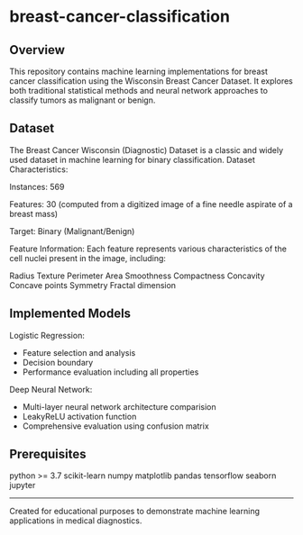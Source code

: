 # breast-cancer-classification

## Overview
This repository contains machine learning implementations for breast cancer classification using the Wisconsin Breast Cancer Dataset. It explores both traditional statistical methods and neural network approaches to classify tumors as malignant or benign.

## Dataset
The Breast Cancer Wisconsin (Diagnostic) Dataset is a classic and widely used dataset in machine learning for binary classification.
Dataset Characteristics:

Instances: 569

Features: 30 (computed from a digitized image of a fine needle aspirate of a breast mass)

Target: Binary (Malignant/Benign)

Feature Information: Each feature represents various characteristics of the cell nuclei present in the image, including:

Radius
Texture
Perimeter
Area
Smoothness
Compactness
Concavity
Concave points
Symmetry
Fractal dimension


## Implemented Models
Logistic Regression:
- Feature selection and analysis
- Decision boundary
- Performance evaluation including all properties

Deep Neural Network:
- Multi-layer neural network architecture comparision
- LeakyReLU activation function
- Comprehensive evaluation using confusion matrix

## Prerequisites
python >= 3.7
scikit-learn 
numpy 
matplotlib 
pandas 
tensorflow 
seaborn 
jupyter 

---
Created for educational purposes to demonstrate machine learning applications in medical diagnostics.
